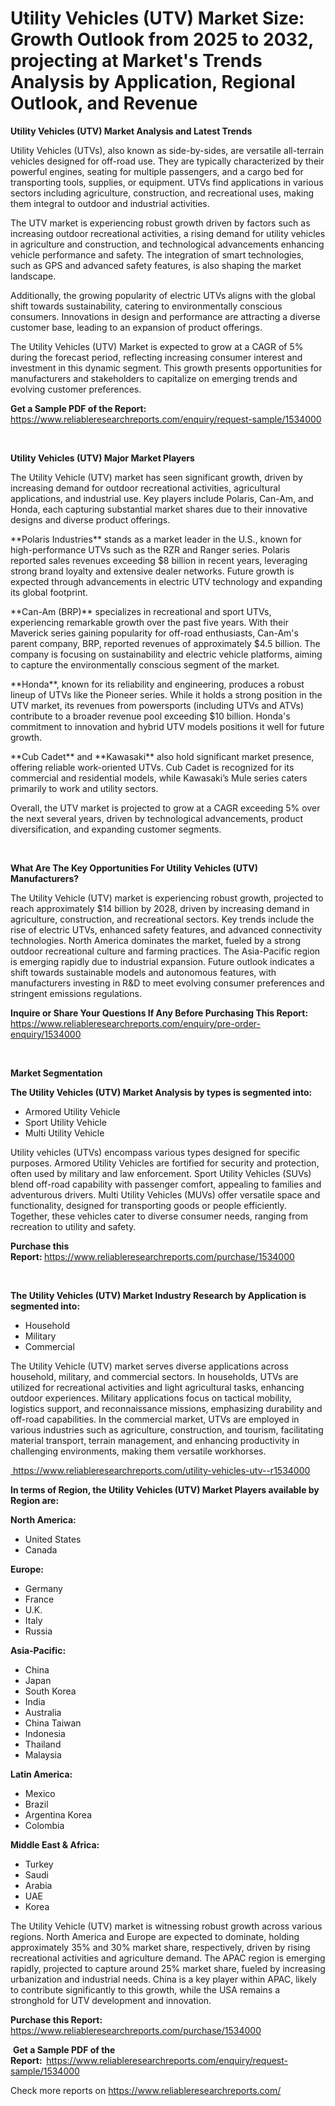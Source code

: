 <p><h1>Utility Vehicles (UTV) Market Size: Growth Outlook from 2025 to 2032, projecting at Market's Trends Analysis by Application, Regional Outlook, and Revenue</h1></p><p><strong>Utility Vehicles (UTV) Market Analysis and Latest Trends</strong></p>
<p><p>Utility Vehicles (UTVs), also known as side-by-sides, are versatile all-terrain vehicles designed for off-road use. They are typically characterized by their powerful engines, seating for multiple passengers, and a cargo bed for transporting tools, supplies, or equipment. UTVs find applications in various sectors including agriculture, construction, and recreational uses, making them integral to outdoor and industrial activities.</p><p>The UTV market is experiencing robust growth driven by factors such as increasing outdoor recreational activities, a rising demand for utility vehicles in agriculture and construction, and technological advancements enhancing vehicle performance and safety. The integration of smart technologies, such as GPS and advanced safety features, is also shaping the market landscape. </p><p>Additionally, the growing popularity of electric UTVs aligns with the global shift towards sustainability, catering to environmentally conscious consumers. Innovations in design and performance are attracting a diverse customer base, leading to an expansion of product offerings.</p><p>The Utility Vehicles (UTV) Market is expected to grow at a CAGR of 5% during the forecast period, reflecting increasing consumer interest and investment in this dynamic segment. This growth presents opportunities for manufacturers and stakeholders to capitalize on emerging trends and evolving customer preferences.</p></p>
<p><strong>Get a Sample PDF of the Report:&nbsp;</strong> <a href="https://www.reliableresearchreports.com/enquiry/request-sample/1534000?utm_campaign=3105&utm_medium=2&utm_source=Github&utm_content=ia&utm_term=30032025&utm_id=utility-vehicles-utv">https://www.reliableresearchreports.com/enquiry/request-sample/1534000</a></p>
<p>&nbsp;</p>
<p><strong>Utility Vehicles (UTV) Major Market Players</strong></p>
<p><p>The Utility Vehicle (UTV) market has seen significant growth, driven by increasing demand for outdoor recreational activities, agricultural applications, and industrial use. Key players include Polaris, Can-Am, and Honda, each capturing substantial market shares due to their innovative designs and diverse product offerings.</p><p>**Polaris Industries** stands as a market leader in the U.S., known for high-performance UTVs such as the RZR and Ranger series. Polaris reported sales revenues exceeding $8 billion in recent years, leveraging strong brand loyalty and extensive dealer networks. Future growth is expected through advancements in electric UTV technology and expanding its global footprint.</p><p>**Can-Am (BRP)** specializes in recreational and sport UTVs, experiencing remarkable growth over the past five years. With their Maverick series gaining popularity for off-road enthusiasts, Can-Am's parent company, BRP, reported revenues of approximately $4.5 billion. The company is focusing on sustainability and electric vehicle platforms, aiming to capture the environmentally conscious segment of the market.</p><p>**Honda**, known for its reliability and engineering, produces a robust lineup of UTVs like the Pioneer series. While it holds a strong position in the UTV market, its revenues from powersports (including UTVs and ATVs) contribute to a broader revenue pool exceeding $10 billion. Honda's commitment to innovation and hybrid UTV models positions it well for future growth.</p><p>**Cub Cadet** and **Kawasaki** also hold significant market presence, offering reliable work-oriented UTVs. Cub Cadet is recognized for its commercial and residential models, while Kawasaki’s Mule series caters primarily to work and utility sectors.</p><p>Overall, the UTV market is projected to grow at a CAGR exceeding 5% over the next several years, driven by technological advancements, product diversification, and expanding customer segments.</p></p>
<p>&nbsp;</p>
<p><strong>What Are The Key Opportunities For Utility Vehicles (UTV) Manufacturers?</strong></p>
<p><p>The Utility Vehicle (UTV) market is experiencing robust growth, projected to reach approximately $14 billion by 2028, driven by increasing demand in agriculture, construction, and recreational sectors. Key trends include the rise of electric UTVs, enhanced safety features, and advanced connectivity technologies. North America dominates the market, fueled by a strong outdoor recreational culture and farming practices. The Asia-Pacific region is emerging rapidly due to industrial expansion. Future outlook indicates a shift towards sustainable models and autonomous features, with manufacturers investing in R&D to meet evolving consumer preferences and stringent emissions regulations.</p></p>
<p><strong>Inquire or Share Your Questions If Any Before Purchasing This Report:</strong> <a href="https://www.reliableresearchreports.com/enquiry/pre-order-enquiry/1534000?utm_campaign=3105&utm_medium=2&utm_source=Github&utm_content=ia&utm_term=30032025&utm_id=utility-vehicles-utv">https://www.reliableresearchreports.com/enquiry/pre-order-enquiry/1534000</a></p>
<p>&nbsp;</p>
<p><strong>Market Segmentation</strong></p>
<p><strong>The Utility Vehicles (UTV) Market Analysis by types is segmented into:</strong></p>
<p><ul><li>Armored Utility Vehicle</li><li>Sport Utility Vehicle</li><li>Multi Utility Vehicle</li></ul></p>
<p><p>Utility vehicles (UTVs) encompass various types designed for specific purposes. Armored Utility Vehicles are fortified for security and protection, often used by military and law enforcement. Sport Utility Vehicles (SUVs) blend off-road capability with passenger comfort, appealing to families and adventurous drivers. Multi Utility Vehicles (MUVs) offer versatile space and functionality, designed for transporting goods or people efficiently. Together, these vehicles cater to diverse consumer needs, ranging from recreation to utility and safety.</p></p>
<p><strong>Purchase this Report:&nbsp;</strong><a href="https://www.reliableresearchreports.com/purchase/1534000?utm_campaign=3105&utm_medium=2&utm_source=Github&utm_content=ia&utm_term=30032025&utm_id=utility-vehicles-utv">https://www.reliableresearchreports.com/purchase/1534000</a></p>
<p>&nbsp;</p>
<p><strong>The Utility Vehicles (UTV) Market Industry Research by Application is segmented into:</strong></p>
<p><ul><li>Household</li><li>Military</li><li>Commercial</li></ul></p>
<p><p>The Utility Vehicle (UTV) market serves diverse applications across household, military, and commercial sectors. In households, UTVs are utilized for recreational activities and light agricultural tasks, enhancing outdoor experiences. Military applications focus on tactical mobility, logistics support, and reconnaissance missions, emphasizing durability and off-road capabilities. In the commercial market, UTVs are employed in various industries such as agriculture, construction, and tourism, facilitating material transport, terrain management, and enhancing productivity in challenging environments, making them versatile workhorses.</p></p>
<p><a href="https://www.reliableresearchreports.com/utility-vehicles-utv--r1534000?utm_campaign=3105&utm_medium=2&utm_source=Github&utm_content=ia&utm_term=30032025&utm_id=utility-vehicles-utv">&nbsp;https://www.reliableresearchreports.com/utility-vehicles-utv--r1534000</a></p>
<p><strong>In terms of Region, the Utility Vehicles (UTV) Market Players available by Region are:</strong></p>
<p>
    <p> <strong> North America: </strong>
        <ul>
            <li>United States</li>
            <li>Canada</li>
        </ul>
        </p> 
    <p> <strong> Europe: </strong>
        <ul>
            <li>Germany</li>
            <li>France</li>
            <li>U.K.</li>
            <li>Italy</li>
            <li>Russia</li>
        </ul>
        </p> 
    <p> <strong> Asia-Pacific: </strong>
        <ul>
            <li>China</li>
            <li>Japan</li>
            <li>South Korea</li>
            <li>India</li>
            <li>Australia</li>
            <li>China Taiwan</li>
            <li>Indonesia</li>
            <li>Thailand</li>
            <li>Malaysia</li>
        </ul>
        </p> 
    <p> <strong> Latin America: </strong>
        <ul>
            <li>Mexico</li>
            <li>Brazil</li>
            <li>Argentina Korea</li>
            <li>Colombia</li>
        </ul>
        </p> 
    <p> <strong> Middle East & Africa: </strong>
        <ul>
            <li>Turkey</li>
            <li>Saudi</li>
            <li>Arabia</li>
            <li>UAE</li>
            <li>Korea</li>
        </ul>
    </p>
    </p>
<p><p>The Utility Vehicle (UTV) market is witnessing robust growth across various regions. North America and Europe are expected to dominate, holding approximately 35% and 30% market share, respectively, driven by rising recreational activities and agriculture demand. The APAC region is emerging rapidly, projected to capture around 25% market share, fueled by increasing urbanization and industrial needs. China is a key player within APAC, likely to contribute significantly to this growth, while the USA remains a stronghold for UTV development and innovation.</p></p>
<p><strong>Purchase this Report: </strong><a href="https://www.reliableresearchreports.com/purchase/1534000?utm_campaign=3105&utm_medium=2&utm_source=Github&utm_content=ia&utm_term=30032025&utm_id=utility-vehicles-utv">https://www.reliableresearchreports.com/purchase/1534000</a></p>
<p>&nbsp;<strong>Get a Sample PDF of the Report:&nbsp;&nbsp;</strong><a href="https://www.reliableresearchreports.com/enquiry/request-sample/1534000?utm_campaign=3105&utm_medium=2&utm_source=Github&utm_content=ia&utm_term=30032025&utm_id=utility-vehicles-utv">https://www.reliableresearchreports.com/enquiry/request-sample/1534000</a></p>
<p><strong></strong></p>
<p>Check more reports on <a href="https://www.reliableresearchreports.com/?utm_campaign=3105&utm_medium=2&utm_source=Github&utm_content=ia&utm_term=30032025&utm_id=utility-vehicles-utv">https://www.reliableresearchreports.com/</a></p>